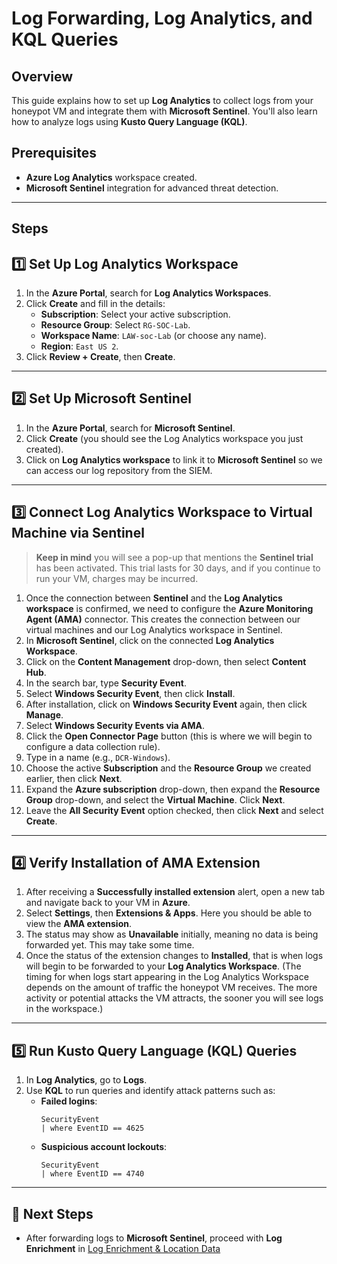 # Log Forwarding, Log Analytics, and KQL Queries

## Overview
This guide explains how to set up **Log Analytics** to collect logs from your honeypot VM and integrate them with **Microsoft Sentinel**. You'll also learn how to analyze logs using **Kusto Query Language (KQL)**.

## Prerequisites
- **Azure Log Analytics** workspace created.
- **Microsoft Sentinel** integration for advanced threat detection.

---

## Steps

## 1️⃣ Set Up Log Analytics Workspace
1. In the **Azure Portal**, search for **Log Analytics Workspaces**.
2. Click **Create** and fill in the details:
   - **Subscription**: Select your active subscription.
   - **Resource Group**: Select `RG-SOC-Lab`.
   - **Workspace Name**: `LAW-soc-Lab` (or choose any name).
   - **Region**: `East US 2`.
3. Click **Review + Create**, then **Create**.

---

## 2️⃣ Set Up Microsoft Sentinel
1. In the **Azure Portal**, search for **Microsoft Sentinel**.
2. Click **Create** (you should see the Log Analytics workspace you just created).
3. Click on **Log Analytics workspace** to link it to **Microsoft Sentinel** so we can access our log repository from the SIEM.

---

## 3️⃣ Connect Log Analytics Workspace to Virtual Machine via Sentinel
> **Keep in mind** you will see a pop-up that mentions the **Sentinel trial** has been activated. This trial lasts for 30 days, and if you continue to run your VM, charges may be incurred.

1. Once the connection between **Sentinel** and the **Log Analytics workspace** is confirmed, we need to configure the **Azure Monitoring Agent (AMA)** connector. This creates the connection between our virtual machines and our Log Analytics workspace in Sentinel.
2. In **Microsoft Sentinel**, click on the connected **Log Analytics Workspace**.
3. Click on the **Content Management** drop-down, then select **Content Hub**.
4. In the search bar, type **Security Event**.
5. Select **Windows Security Event**, then click **Install**.
6. After installation, click on **Windows Security Event** again, then click **Manage**.
7. Select **Windows Security Events via AMA**.
8. Click the **Open Connector Page** button (this is where we will begin to configure a data collection rule).
9. Type in a name (e.g., `DCR-Windows`).
10. Choose the active **Subscription** and the **Resource Group** we created earlier, then click **Next**.
11. Expand the **Azure subscription** drop-down, then expand the **Resource Group** drop-down, and select the **Virtual Machine**. Click **Next**.
12. Leave the **All Security Event** option checked, then click **Next** and select **Create**.

---

## 4️⃣ Verify Installation of AMA Extension
1. After receiving a **Successfully installed extension** alert, open a new tab and navigate back to your VM in **Azure**.
2. Select **Settings**, then **Extensions & Apps**. Here you should be able to view the **AMA extension**.
3. The status may show as **Unavailable** initially, meaning no data is being forwarded yet. This may take some time.
4. Once the status of the extension changes to **Installed**, that is when logs will begin to be forwarded to your **Log Analytics Workspace**. (The timing for when logs start appearing in the Log Analytics Workspace depends on the amount of traffic the honeypot VM receives. The more activity or potential attacks the VM attracts, the sooner you will see logs in the workspace.)

---

## 5️⃣ Run Kusto Query Language (KQL) Queries
1. In **Log Analytics**, go to **Logs**.
2. Use **KQL** to run queries and identify attack patterns such as:
   - **Failed logins**:
     ```kql
     SecurityEvent
     | where EventID == 4625
     ```
   - **Suspicious account lockouts**:
     ```kql
     SecurityEvent
     | where EventID == 4740
     ```

---

## 🎯 Next Steps

- After forwarding logs to **Microsoft Sentinel**, proceed with **Log Enrichment** in [Log Enrichment & Location Data](log-enrichment-location-data.md)

